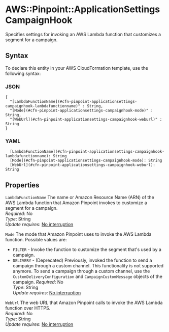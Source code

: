 # AWS::Pinpoint::ApplicationSettings CampaignHook<a name="aws-properties-pinpoint-applicationsettings-campaignhook"></a>

Specifies settings for invoking an AWS Lambda function that customizes a segment for a campaign\.

## Syntax<a name="aws-properties-pinpoint-applicationsettings-campaignhook-syntax"></a>

To declare this entity in your AWS CloudFormation template, use the following syntax:

### JSON<a name="aws-properties-pinpoint-applicationsettings-campaignhook-syntax.json"></a>

```
{
  "[LambdaFunctionName](#cfn-pinpoint-applicationsettings-campaignhook-lambdafunctionname)" : String,
  "[Mode](#cfn-pinpoint-applicationsettings-campaignhook-mode)" : String,
  "[WebUrl](#cfn-pinpoint-applicationsettings-campaignhook-weburl)" : String
}
```

### YAML<a name="aws-properties-pinpoint-applicationsettings-campaignhook-syntax.yaml"></a>

```
  [LambdaFunctionName](#cfn-pinpoint-applicationsettings-campaignhook-lambdafunctionname): String
  [Mode](#cfn-pinpoint-applicationsettings-campaignhook-mode): String
  [WebUrl](#cfn-pinpoint-applicationsettings-campaignhook-weburl): String
```

## Properties<a name="aws-properties-pinpoint-applicationsettings-campaignhook-properties"></a>

`LambdaFunctionName`  <a name="cfn-pinpoint-applicationsettings-campaignhook-lambdafunctionname"></a>
The name or Amazon Resource Name \(ARN\) of the AWS Lambda function that Amazon Pinpoint invokes to customize a segment for a campaign\.  
*Required*: No  
*Type*: String  
*Update requires*: [No interruption](https://docs.aws.amazon.com/AWSCloudFormation/latest/UserGuide/using-cfn-updating-stacks-update-behaviors.html#update-no-interrupt)

`Mode`  <a name="cfn-pinpoint-applicationsettings-campaignhook-mode"></a>
The mode that Amazon Pinpoint uses to invoke the AWS Lambda function\. Possible values are:  
+  `FILTER` \- Invoke the function to customize the segment that's used by a campaign\.
+  `DELIVERY` \- \(Deprecated\) Previously, invoked the function to send a campaign through a custom channel\. This functionality is not supported anymore\. To send a campaign through a custom channel, use the `CustomDeliveryConfiguration` and `CampaignCustomMessage` objects of the campaign\.
*Required*: No  
*Type*: String  
*Update requires*: [No interruption](https://docs.aws.amazon.com/AWSCloudFormation/latest/UserGuide/using-cfn-updating-stacks-update-behaviors.html#update-no-interrupt)

`WebUrl`  <a name="cfn-pinpoint-applicationsettings-campaignhook-weburl"></a>
The web URL that Amazon Pinpoint calls to invoke the AWS Lambda function over HTTPS\.  
*Required*: No  
*Type*: String  
*Update requires*: [No interruption](https://docs.aws.amazon.com/AWSCloudFormation/latest/UserGuide/using-cfn-updating-stacks-update-behaviors.html#update-no-interrupt)